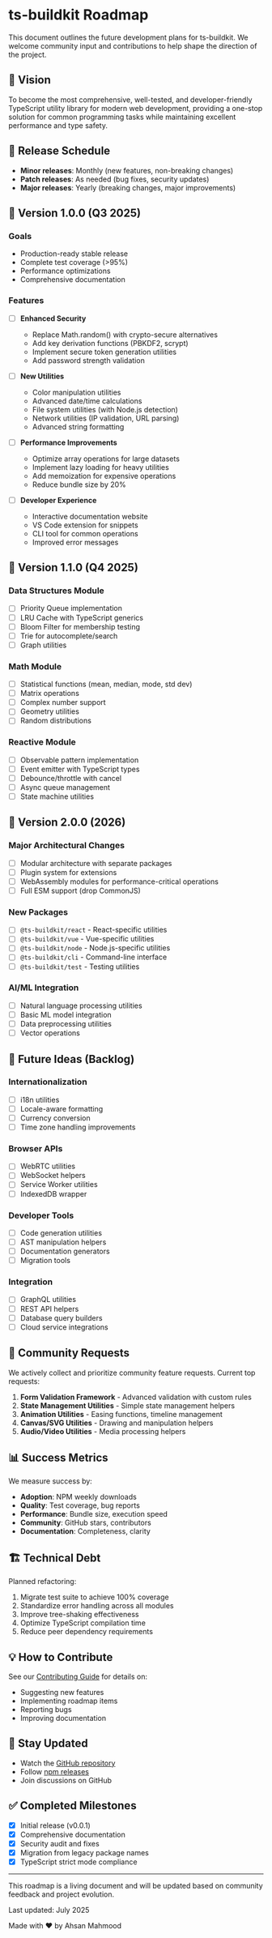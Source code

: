 # ts-buildkit Roadmap

This document outlines the future development plans for ts-buildkit. We welcome community input and contributions to help shape the direction of the project.

## 🎯 Vision

To become the most comprehensive, well-tested, and developer-friendly TypeScript utility library for modern web development, providing a one-stop solution for common programming tasks while maintaining excellent performance and type safety.

## 📅 Release Schedule

- **Minor releases**: Monthly (new features, non-breaking changes)
- **Patch releases**: As needed (bug fixes, security updates)
- **Major releases**: Yearly (breaking changes, major improvements)

## 🚀 Version 1.0.0 (Q3 2025)

### Goals

- Production-ready stable release
- Complete test coverage (>95%)
- Performance optimizations
- Comprehensive documentation

### Features

- [ ] **Enhanced Security**

  - Replace Math.random() with crypto-secure alternatives
  - Add key derivation functions (PBKDF2, scrypt)
  - Implement secure token generation utilities
  - Add password strength validation

- [ ] **New Utilities**

  - Color manipulation utilities
  - Advanced date/time calculations
  - File system utilities (with Node.js detection)
  - Network utilities (IP validation, URL parsing)
  - Advanced string formatting

- [ ] **Performance Improvements**

  - Optimize array operations for large datasets
  - Implement lazy loading for heavy utilities
  - Add memoization for expensive operations
  - Reduce bundle size by 20%

- [ ] **Developer Experience**
  - Interactive documentation website
  - VS Code extension for snippets
  - CLI tool for common operations
  - Improved error messages

## 🎯 Version 1.1.0 (Q4 2025)

### Data Structures Module

- [ ] Priority Queue implementation
- [ ] LRU Cache with TypeScript generics
- [ ] Bloom Filter for membership testing
- [ ] Trie for autocomplete/search
- [ ] Graph utilities

### Math Module

- [ ] Statistical functions (mean, median, mode, std dev)
- [ ] Matrix operations
- [ ] Complex number support
- [ ] Geometry utilities
- [ ] Random distributions

### Reactive Module

- [ ] Observable pattern implementation
- [ ] Event emitter with TypeScript types
- [ ] Debounce/throttle with cancel
- [ ] Async queue management
- [ ] State machine utilities

## 🔮 Version 2.0.0 (2026)

### Major Architectural Changes

- [ ] Modular architecture with separate packages
- [ ] Plugin system for extensions
- [ ] WebAssembly modules for performance-critical operations
- [ ] Full ESM support (drop CommonJS)

### New Packages

- [ ] `@ts-buildkit/react` - React-specific utilities
- [ ] `@ts-buildkit/vue` - Vue-specific utilities
- [ ] `@ts-buildkit/node` - Node.js-specific utilities
- [ ] `@ts-buildkit/cli` - Command-line interface
- [ ] `@ts-buildkit/test` - Testing utilities

### AI/ML Integration

- [ ] Natural language processing utilities
- [ ] Basic ML model integration
- [ ] Data preprocessing utilities
- [ ] Vector operations

## 🌟 Future Ideas (Backlog)

### Internationalization

- [ ] i18n utilities
- [ ] Locale-aware formatting
- [ ] Currency conversion
- [ ] Time zone handling improvements

### Browser APIs

- [ ] WebRTC utilities
- [ ] WebSocket helpers
- [ ] Service Worker utilities
- [ ] IndexedDB wrapper

### Developer Tools

- [ ] Code generation utilities
- [ ] AST manipulation helpers
- [ ] Documentation generators
- [ ] Migration tools

### Integration

- [ ] GraphQL utilities
- [ ] REST API helpers
- [ ] Database query builders
- [ ] Cloud service integrations

## 🤝 Community Requests

We actively collect and prioritize community feature requests. Current top requests:

1. **Form Validation Framework** - Advanced validation with custom rules
2. **State Management Utilities** - Simple state management helpers
3. **Animation Utilities** - Easing functions, timeline management
4. **Canvas/SVG Utilities** - Drawing and manipulation helpers
5. **Audio/Video Utilities** - Media processing helpers

## 📊 Success Metrics

We measure success by:

- **Adoption**: NPM weekly downloads
- **Quality**: Test coverage, bug reports
- **Performance**: Bundle size, execution speed
- **Community**: GitHub stars, contributors
- **Documentation**: Completeness, clarity

## 🏗️ Technical Debt

Planned refactoring:

1. Migrate test suite to achieve 100% coverage
2. Standardize error handling across all modules
3. Improve tree-shaking effectiveness
4. Optimize TypeScript compilation time
5. Reduce peer dependency requirements

## 💡 How to Contribute

See our [Contributing Guide](CONTRIBUTING.md) for details on:

- Suggesting new features
- Implementing roadmap items
- Reporting bugs
- Improving documentation

## 📣 Stay Updated

- Watch the [GitHub repository](https://github.com/aoneahsan/ts-buildkit)
- Follow [npm releases](https://www.npmjs.com/package/ts-buildkit)
- Join discussions on GitHub

## ✅ Completed Milestones

- [x] Initial release (v0.0.1)
- [x] Comprehensive documentation
- [x] Security audit and fixes
- [x] Migration from legacy package names
- [x] TypeScript strict mode compliance

---

This roadmap is a living document and will be updated based on community feedback and project evolution.

Last updated: July 2025

Made with ❤️ by Ahsan Mahmood
